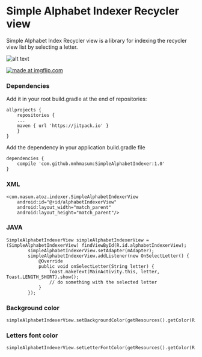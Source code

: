 # Simple Alphabet Indexer Recycler view
Simple Alphabet Index Recycler view is a library for indexing the recycler view list by selecting a letter. 

![alt text](https://imgur.com/a/YOtYC)

<a href="https://imgflip.com/gif/24bv5y"><img src="https://i.imgflip.com/24bv5y.gif" title="made at imgflip.com"/></a>


### Dependencies
Add it in your root build.gradle at the end of repositories:
```
allprojects {
    repositories {
	...
	maven { url 'https://jitpack.io' }
    }
}
```

Add the dependency in your application build.gradle file
```
dependencies {
    compile 'com.github.mnhmasum:SimpleAlphabetIndexer:1.0'
}

```

### XML
```
<com.masum.atoz.indexer.SimpleAlphabetIndexerView
    android:id="@+id/alphabetIndexerView"
    android:layout_width="match_parent"
    android:layout_height="match_parent"/>

```

### JAVA
```
SimpleAlphabetIndexerView simpleAlphabetIndexerView = (SimpleAlphabetIndexerView) findViewById(R.id.alphabetIndexerView);
        simpleAlphabetIndexerView.setAdapter(mAdapter);
        simpleAlphabetIndexerView.addListener(new OnSelectLetter() {
            @Override
            public void onSelectLetter(String letter) {
                Toast.makeText(MainActivity.this, letter, Toast.LENGTH_SHORT).show();
                // do something with the selected letter
            }
        });

```
### Background color
```
simpleAlphabetIndexerView.setBackgroundColor(getResources().getColor(R.color.colorPrimaryDark));
```
### Letters font color
```
simpleAlphabetIndexerView.setLetterFontColor(getResources().getColor(R.color.white))
```

